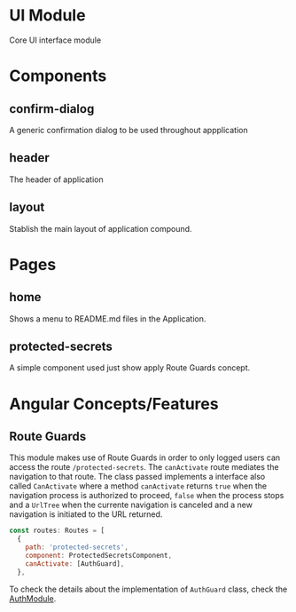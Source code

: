 UI Module
===

Core UI interface module 

# Components

## confirm-dialog

A generic confirmation dialog to be used throughout appplication

## header

The header of application

## layout

Stablish the main layout of application compound.


# Pages

## home

Shows a menu to README.md files in the Application.

## protected-secrets

A simple component used just show apply Route Guards concept.


# Angular Concepts/Features

## Route Guards

This module makes use of Route Guards in order to only logged users can access the route `/protected-secrets`. The `canActivate` route mediates the navigation to that route. The class passed implements a interface also called `CanActivate` where a method `canActivate` returns `true` when the navigation process is authorized to proceed, `false` when the process stops and a `UrlTree` when the currente navigation is canceled and a new navigation is initiated to the URL returned.

```javascript
const routes: Routes = [
  {
    path: 'protected-secrets',
    component: ProtectedSecretsComponent,
    canActivate: [AuthGuard],
  },
```

To check the details about the implementation of `AuthGuard` class, check the [AuthModule](/home/home_auth).
